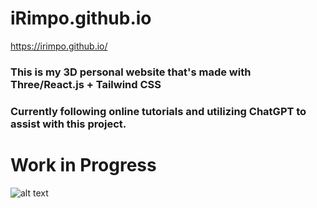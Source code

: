# iRimpo.github.io
https://irimpo.github.io/

### This is my 3D personal website that's made with Three/React.js + Tailwind CSS

### Currently following online tutorials and utilizing ChatGPT to assist with this project.

# Work in Progress
![alt text](https://cdn.discordapp.com/attachments/1096857111817896117/1143054988982108250/website.png)

